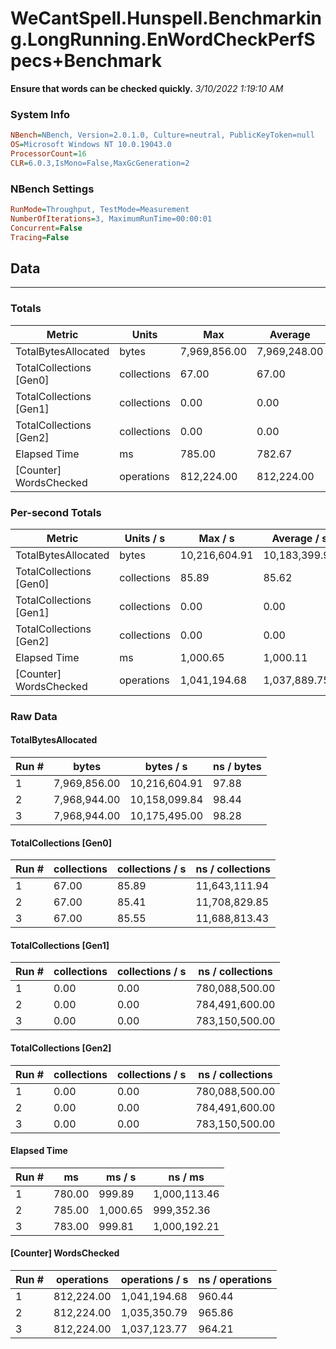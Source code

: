 ﻿# WeCantSpell.Hunspell.Benchmarking.LongRunning.EnWordCheckPerfSpecs+Benchmark
__Ensure that words can be checked quickly.__
_3/10/2022 1:19:10 AM_
### System Info
```ini
NBench=NBench, Version=2.0.1.0, Culture=neutral, PublicKeyToken=null
OS=Microsoft Windows NT 10.0.19043.0
ProcessorCount=16
CLR=6.0.3,IsMono=False,MaxGcGeneration=2
```

### NBench Settings
```ini
RunMode=Throughput, TestMode=Measurement
NumberOfIterations=3, MaximumRunTime=00:00:01
Concurrent=False
Tracing=False
```

## Data
-------------------

### Totals
|          Metric |           Units |             Max |         Average |             Min |          StdDev |
|---------------- |---------------- |---------------- |---------------- |---------------- |---------------- |
|TotalBytesAllocated |           bytes |    7,969,856.00 |    7,969,248.00 |    7,968,944.00 |          526.54 |
|TotalCollections [Gen0] |     collections |           67.00 |           67.00 |           67.00 |            0.00 |
|TotalCollections [Gen1] |     collections |            0.00 |            0.00 |            0.00 |            0.00 |
|TotalCollections [Gen2] |     collections |            0.00 |            0.00 |            0.00 |            0.00 |
|    Elapsed Time |              ms |          785.00 |          782.67 |          780.00 |            2.52 |
|[Counter] WordsChecked |      operations |      812,224.00 |      812,224.00 |      812,224.00 |            0.00 |

### Per-second Totals
|          Metric |       Units / s |         Max / s |     Average / s |         Min / s |      StdDev / s |
|---------------- |---------------- |---------------- |---------------- |---------------- |---------------- |
|TotalBytesAllocated |           bytes |   10,216,604.91 |   10,183,399.92 |   10,158,099.84 |       30,042.91 |
|TotalCollections [Gen0] |     collections |           85.89 |           85.62 |           85.41 |            0.25 |
|TotalCollections [Gen1] |     collections |            0.00 |            0.00 |            0.00 |            0.00 |
|TotalCollections [Gen2] |     collections |            0.00 |            0.00 |            0.00 |            0.00 |
|    Elapsed Time |              ms |        1,000.65 |        1,000.11 |          999.81 |            0.46 |
|[Counter] WordsChecked |      operations |    1,041,194.68 |    1,037,889.75 |    1,035,350.79 |        2,996.30 |

### Raw Data
#### TotalBytesAllocated
|           Run # |           bytes |       bytes / s |      ns / bytes |
|---------------- |---------------- |---------------- |---------------- |
|               1 |    7,969,856.00 |   10,216,604.91 |           97.88 |
|               2 |    7,968,944.00 |   10,158,099.84 |           98.44 |
|               3 |    7,968,944.00 |   10,175,495.00 |           98.28 |

#### TotalCollections [Gen0]
|           Run # |     collections | collections / s |ns / collections |
|---------------- |---------------- |---------------- |---------------- |
|               1 |           67.00 |           85.89 |   11,643,111.94 |
|               2 |           67.00 |           85.41 |   11,708,829.85 |
|               3 |           67.00 |           85.55 |   11,688,813.43 |

#### TotalCollections [Gen1]
|           Run # |     collections | collections / s |ns / collections |
|---------------- |---------------- |---------------- |---------------- |
|               1 |            0.00 |            0.00 |  780,088,500.00 |
|               2 |            0.00 |            0.00 |  784,491,600.00 |
|               3 |            0.00 |            0.00 |  783,150,500.00 |

#### TotalCollections [Gen2]
|           Run # |     collections | collections / s |ns / collections |
|---------------- |---------------- |---------------- |---------------- |
|               1 |            0.00 |            0.00 |  780,088,500.00 |
|               2 |            0.00 |            0.00 |  784,491,600.00 |
|               3 |            0.00 |            0.00 |  783,150,500.00 |

#### Elapsed Time
|           Run # |              ms |          ms / s |         ns / ms |
|---------------- |---------------- |---------------- |---------------- |
|               1 |          780.00 |          999.89 |    1,000,113.46 |
|               2 |          785.00 |        1,000.65 |      999,352.36 |
|               3 |          783.00 |          999.81 |    1,000,192.21 |

#### [Counter] WordsChecked
|           Run # |      operations |  operations / s | ns / operations |
|---------------- |---------------- |---------------- |---------------- |
|               1 |      812,224.00 |    1,041,194.68 |          960.44 |
|               2 |      812,224.00 |    1,035,350.79 |          965.86 |
|               3 |      812,224.00 |    1,037,123.77 |          964.21 |



